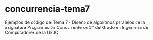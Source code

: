 # concurrencia-tema7
Ejemplos de código del Tema 7 - Diseño de algoritmos paralelos de la asignatura Programación Concurrente de 3º del Grado en Ingeniería de Computadores de la URJC
